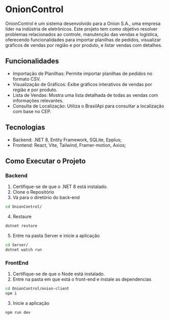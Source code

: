 # OnionControl
OnionControl é um sistema desenvolvido para a Onion S.A., uma empresa líder na indústria de eletrônicos. Este projeto tem como objetivo resolver problemas relacionados ao controle, manutenção das vendas e logística, oferecendo funcionalidades para importar planilhas de pedidos, visualizar gráficos de vendas por região e por produto, e listar vendas com detalhes.

## Funcionalidades
- Importação de Planilhas: Permite importar planilhas de pedidos no formato CSV.
- Visualização de Gráficos: Exibe gráficos interativos de vendas por região e por produto.
- Lista de Vendas: Mostra uma lista detalhada de todas as vendas com informações relevantes.
- Consulta de Localização: Utiliza o BrasilApi para consultar a localização com base no CEP.

## Tecnologias
- Backend: .NET 8, Entity Framework, SQLite, Epplus;
- Frontend: React, Vite, Tailwind, Framer-motion, Axios;

## Como Executar o Projeto
### Backend
1. Certifique-se de que o .NET 8 está instalado.
2. Clone o Repositório
3. Vá para o diretório do back-end
```bash
cd OnionControl/
```
4. Restaure
```bash
dotnet restore
```
5. Entre na pasta Server e inicie a aplicação
```bash
cd Server/
dotnet watch run
```
### FrontEnd
1. Certifique-se de que o Node está instalado.
2. Entre na pasta em que está o front-end e instale as dependencias
```bash
cd OnionControl/onion-client
npm i
```
3. Inicie a aplicação
```bash
npm run dev
```

